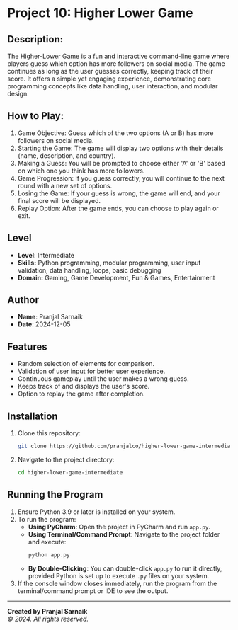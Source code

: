 # Project 10: Higher Lower Game

## Description:
The Higher-Lower Game is a fun and interactive command-line game where players guess which option has more followers 
on social media. The game continues as long as the user guesses correctly, keeping track of their score. It offers a 
simple yet engaging experience, demonstrating core programming concepts like data handling, user interaction, and 
modular design.

## How to Play:
1. Game Objective: Guess which of the two options (A or B) has more followers on social media.
2. Starting the Game: The game will display two options with their details (name, description, and country).
3. Making a Guess: You will be prompted to choose either 'A' or 'B' based on which one you think has more followers.
4. Game Progression: If you guess correctly, you will continue to the next round with a new set of options.
5. Losing the Game: If your guess is wrong, the game will end, and your final score will be displayed.
6. Replay Option: After the game ends, you can choose to play again or exit.

## Level
- **Level**: Intermediate
- **Skills:** Python programming, modular programming, user input validation, data handling, loops, basic debugging
- **Domain:** Gaming, Game Development, Fun & Games, Entertainment

## Author
- **Name**: Pranjal Sarnaik
- **Date**: 2024-12-05

## Features
- Random selection of elements for comparison.
- Validation of user input for better user experience.
- Continuous gameplay until the user makes a wrong guess.
- Keeps track of and displays the user's score.
- Option to replay the game after completion.

## Installation
1. Clone this repository:
   ```bash
   git clone https://github.com/pranjalco/higher-lower-game-intermediate.git

2. Navigate to the project directory:
   ```bash
   cd higher-lower-game-intermediate

## Running the Program
1. Ensure Python 3.9 or later is installed on your system.
2. To run the program:
   - **Using PyCharm**: Open the project in PyCharm and run `app.py`.
   - **Using Terminal/Command Prompt**: Navigate to the project folder and execute:
     ```bash
     python app.py
     ```
   - **By Double-Clicking**: You can double-click `app.py` to run it directly, provided Python is set up to execute `.py` files on your system.
3. If the console window closes immediately, run the program from the terminal/command prompt or IDE to see the output.


---
**Created by Pranjal Sarnaik**  
*© 2024. All rights reserved.*

